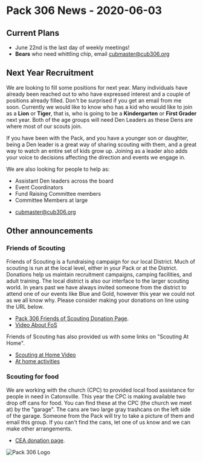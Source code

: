 # Pack 306 News - 2020-06-03

## Current Plans

* June 22nd is the last day of weekly meetings!
* **Bears** who need whittling chip, email [cubmaster@cub306.org](mailto:cubmaster@cub306.org?subject=whittling%20chip)

## Next Year Recruitment

We are looking to fill some positions for next year. Many individuals have already been reached out to who have expressed interest and a couple of positions already filled. Don't be surprised if you get an email from me soon. Currently we would like to know who has a kid who would like to join as a **Lion** or **Tiger**, that is, who is going to be a **Kindergarten** or **First Grader** next year. Both of the age groups will need Den Leaders as these Dens are where most of our scouts join.

If you have been with the Pack, and you have a younger son or daughter, being a Den leader is a great way of sharing scouting with them, and a great way to watch an entire set of kids grow up. Joining as a leader also adds your voice to decisions affecting the direction and events we engage in.

We are also looking for people to help as:

* Assistant Den leaders across the board
* Event Coordinators
* Fund Raising Committee members
* Committee Members at large

- [cubmaster@cub306.org](mailto:cubmaster@cub306.org?subject=leaders)

## Other announcements

### Friends of Scouting
Friends of Scouting is a fundraising campaign for our local District. Much of scouting is run at the local level, either in your Pack or at the District. Donations help us maintain recruitment campaigns, camping facilities, and adult training. The local district is also our interface to the larger scouting world. In years past we have always invited someone from the district to attend one of our events like Blue and Gold, however this year we could not as we all know why. Please consider making your donations on line using the URL below.

* [Pack 306 Friends of Scouting Donation Page](https://donations.scouting.org/#/council/220/appeal/2903).
* [Video About FoS](https://www.youtube.com/watch?v=JYMKJKP6mUc)

Friends of Scouting has also provided us with some links on "Scouting At Home".

* [Scouting at Home Video](https://www.youtube.com/watch?v=chnOUp2QzLY)
* [At home activities](http://www.baltimorebsa.org/pages/72813)

### Scouting for food
We are working with the church (CPC) to provided local food assistance for people in need in Catonsville. This year the CPC is making available two drop off cans for food. You can find these at the CPC (the church we meet at) by the "garage". The cans are two large gray trashcans on the left side of the garage. Someone from the Pack will try to take a picture of them and email this group. If you can't find the cans, let one of us know and we can make other arrangements.

* [CEA donation page](http://catonsvillehelp.org/donating-money/).

![Pack 306 Logo](https://cub306.org/images/PackLogo_Small.png?when=2020-05-20&where=web)